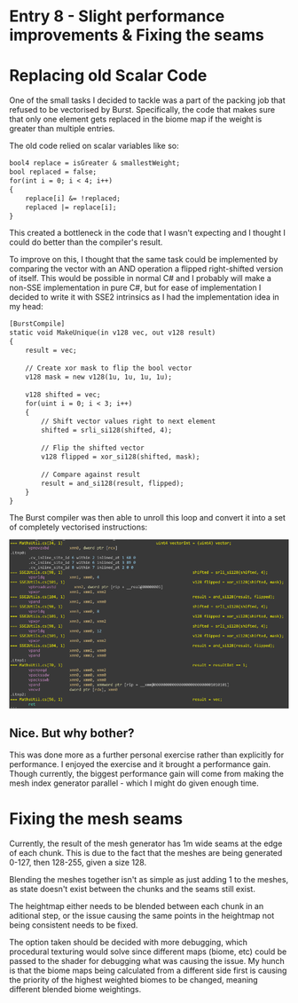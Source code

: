 # Entry 8 - Slight performance improvements & Fixing the seams
# Replacing old Scalar Code
One of the small tasks I decided to tackle was a part of the packing job that refused to be vectorised by Burst.
Specifically, the code that makes sure that only one element gets replaced
in the biome map if the weight is greater than multiple entries.

The old code relied on scalar variables like so:

```CSharp
bool4 replace = isGreater & smallestWeight;
bool replaced = false;
for(int i = 0; i < 4; i++)
{
	replace[i] &= !replaced;
	replaced |= replace[i];
}
```

This created a bottleneck in the code that I wasn't expecting and I thought I could do better than the compiler's result.

To improve on this, I thought that the same task could be implemented
by comparing the vector with an AND operation a flipped right-shifted version of itself.
This would be possible in normal C# and I probably will make a non-SSE implementation in pure C#,
but for ease of implementation I decided to write it with SSE2 intrinsics
as I had the implementation idea in my head:

```CSharp
[BurstCompile]
static void MakeUnique(in v128 vec, out v128 result)
{
	result = vec;

	// Create xor mask to flip the bool vector
	v128 mask = new v128(1u, 1u, 1u, 1u);

	v128 shifted = vec;
	for(uint i = 0; i < 3; i++)
	{
		// Shift vector values right to next element
		shifted = srli_si128(shifted, 4);

		// Flip the shifted vector
		v128 flipped = xor_si128(shifted, mask);

		// Compare against result
		result = and_si128(result, flipped);
	}
}
```

The Burst compiler was then able to unroll this loop and convert it into a set of completely vectorised instructions:

![MakeUnique Assembly Output](./entry8/makeunique_assembly.png)

## Nice. But why bother?
This was done more as a further personal exercise rather than explicitly for performance.
I enjoyed the exercise and it brought a performance gain.
Though currently, the biggest performance gain will come from making the mesh index generator parallel -
which I might do given enough time.

# Fixing the mesh seams
Currently, the result of the mesh generator has 1m wide seams at the edge of each chunk.
This is due to the fact that the meshes are being generated 0-127, then 128-255, given a size 128.

Blending the meshes together isn't as simple as just adding 1 to the meshes,
as state doesn't exist between the chunks and the seams still exist.

The heightmap either needs to be blended between each chunk in an aditional step,
or the issue causing the same points in the heightmap not being consistent needs to be fixed.

The option taken should be decided with more debugging, which procedural texturing would solve
since different maps (biome, etc) could be passed to the shader for debugging what was causing the issue.
My hunch is that the biome maps being calculated from a different side first is causing
the priority of the highest weighted biomes to be changed, meaning different blended biome weightings.
